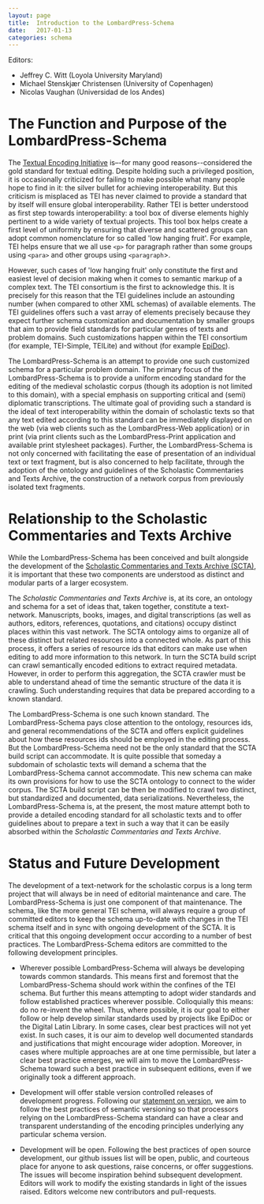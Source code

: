 ```yaml
---
layout: page
title:  Introduction to the LombardPress-Schema
date:   2017-01-13
categories: schema
---
```


Editors:

* Jeffrey C. Witt (Loyola University Maryland)
* Michael Stenskjær Christensen (University of Copenhagen)
* Nicolas Vaughan (Universidad de los Andes)

# The Function and Purpose of the LombardPress-Schema

The [Textual Encoding Initiative](http://www.tei-c.org/) is–-for many good reasons--considered the gold standard for textual editing. Despite holding such a privileged position, it is occasionally criticized for failing to make possible what many people hope to find in it: the silver bullet for achieving interoperability. But this criticism is misplaced as TEI has never claimed to provide a standard that by itself will ensure global interoperability. Rather TEI is better understood as first step towards interoperability: a tool box of diverse elements highly pertinent to a wide variety of textual projects. This tool box helps create a first level of uniformity by ensuring that diverse and scattered groups can adopt common nomenclature for so called 'low hanging fruit'. For example, TEI helps ensure that we all use `<p>` for paragraph rather than some groups using `<para>` and other groups using `<paragraph`>.

However, such cases of 'low hanging fruit' only constitute the first and easiest level of decision making when it comes to semantic markup of a complex text. The TEI consortium is the first to acknowledge this. It is precisely for this reason that the TEI guidelines include an astounding number (when compared to other XML schemas) of available elements. The TEI guidelines offers such a vast array of elements precisely because they expect further schema customization and documentation by smaller groups that aim to provide field standards for particular genres of texts and problem domains. Such customizations happen within the TEI consortium (for example, TEI-Simple, TEILite) and without (for example [EpiDoc](http://www.stoa.org/epidoc/gl/latest/)).

The LombardPress-Schema is an attempt to provide one such customized schema for a particular problem domain. The primary focus of the LombardPress-Schema is to provide a uniform encoding standard for the editing of the medieval scholastic corpus (though its adoption is not limited to this domain), with a special emphasis on supporting critical and (semi) diplomatic transcriptions. The ultimate goal of providing such a standard is the ideal of text interoperability within the domain of scholastic texts so that any text edited according to this standard can be immediately displayed on the web (via web clients such as the LombardPress-Web application) or in print (via print clients such as the LombardPress-Print application and available print stylesheet packages). Further, the LombardPress-Schema is not only concerned with facilitating the ease of presentation of an individual text or text fragment, but is also concerned to help facilitate, through the adoption of the ontology and guidelines of the Scholastic Commentaries and Texts Archive, the construction of a network corpus from previously isolated text fragments.

# Relationship to the Scholastic Commentaries and Texts Archive

While the LombardPress-Schema has been conceived and built alongside the development of the [Scholastic Commentaries and Texts Archive (SCTA)](http://scta.info), it is important that these two components are understood as distinct and modular parts of a larger ecosystem.

The *Scholastic Commentaries and Texts Archive* is, at its core, an ontology and schema for a set of ideas that, taken together, constitute a text-network. Manuscripts, books, images, and digital transcriptions (as well as authors, editors, references, quotations, and citations) occupy distinct places within this vast network. The SCTA ontology aims to organize all of these distinct but related resources into a connected whole. As part of this process, it offers a series of resource ids that editors can make use when editing to add more information to this network. In turn the SCTA build script can crawl semantically encoded editions to extract required metadata. However, in order to perform this aggregation, the SCTA crawler must be able to understand ahead of time the semantic structure of the data it is crawling. Such understanding requires that data be prepared according to a known standard.

The LombardPress-Schema is one such known standard. The LombardPress-Schema pays close attention to the ontology, resources ids, and general recommendations of the SCTA and offers explicit guidelines about how these resources ids should be employed in the editing process. But the LombardPress-Schema need not be the only standard that the SCTA build script can accommodate. It is quite possible that someday a subdomain of scholastic texts will demand a schema that the LombardPress-Schema cannot accommodate. This new schema can make its own provisions for how to use the SCTA ontology to connect to the wider corpus. The SCTA build script can be then be modified to crawl two distinct, but standardized and documented, data serializations. Nevertheless, the LombardPress-Schema is, at the present, the most mature attempt both to provide a detailed encoding standard for all scholastic texts and to offer guidelines about to prepare a text in such a way that it can be easily absorbed within the *Scholastic Commentaries and Texts Archive*.

# Status and Future Development

The development of a text-network for the scholastic corpus is a long term project that will always be in need of editorial maintenance and care. The LombardPress-Schema is just one component of that maintenance. The schema, like the more general TEI schema, will always require a group of committed editors to keep the schema up-to-date with changes in the TEI schema itself and in sync with ongoing development of the SCTA. It is critical that this ongoing development occur according to a number of best practices. The LombardPress-Schema editors are committed to the following development principles.

- Wherever possible LombardPress-Schema will always be developing towards common standards. This means first and foremost that the LombardPress-Schema should work within the confines of the TEI schema. But further this means attempting to adopt wider standards and follow established practices wherever possible. Colloquially this means: do no re-invent the wheel. Thus, where possible, it is our goal to either follow or help develop similar standards used by projects like EpiDoc or the Digital Latin Library. In some cases, clear best practices will not yet exist. In such cases, it is our aim to develop well documented standards and justifications that might encourage wider adoption. Moreover, in cases where multiple approaches are at one time permissible, but later a clear best practice emerges, we will aim to move the LombardPress-Schema toward such a best practice in subsequent editions, even if we originally took a different approach.

- Development will offer stable version controlled releases of development progress. Following our [statement on version](statement-on-versioning.md), we aim to follow the best practices of semantic versioning so that processors relying on the LombardPress-Schema standard can have a clear and transparent understanding of the encoding principles underlying any particular schema version.

- Development will be open. Following the best practices of open source development, our github issues list will be open, public, and courteous place for anyone to ask questions, raise concerns, or offer suggestions. The issues will become inspiration behind subsequent development. Editors will work to modify the existing standards in light of the issues raised. Editors welcome new contributors and pull-requests.
